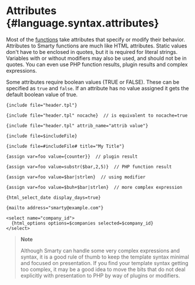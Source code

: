 Attributes {#language.syntax.attributes}
==========

Most of the [functions](#language.syntax.functions) take attributes that
specify or modify their behavior. Attributes to Smarty functions are
much like HTML attributes. Static values don't have to be enclosed in
quotes, but it is required for literal strings. Variables with or
without modifiers may also be used, and should not be in quotes. You can
even use PHP function results, plugin results and complex expressions.

Some attributes require boolean values (TRUE or FALSE). These can be
specified as `true` and `false`. If an attribute has no value assigned
it gets the default boolean value of true.


    {include file="header.tpl"}

    {include file="header.tpl" nocache}  // is equivalent to nocache=true

    {include file="header.tpl" attrib_name="attrib value"}

    {include file=$includeFile}

    {include file=#includeFile# title="My Title"}

    {assign var=foo value={counter}}  // plugin result

    {assign var=foo value=substr($bar,2,5)}  // PHP function result

    {assign var=foo value=$bar|strlen}  // using modifier

    {assign var=foo value=$buh+$bar|strlen}  // more complex expression

    {html_select_date display_days=true}

    {mailto address="smarty@example.com"}

    <select name="company_id">
      {html_options options=$companies selected=$company_id}
    </select>

      

> **Note**
>
> Although Smarty can handle some very complex expressions and syntax,
> it is a good rule of thumb to keep the template syntax minimal and
> focused on presentation. If you find your template syntax getting too
> complex, it may be a good idea to move the bits that do not deal
> explicitly with presentation to PHP by way of plugins or modifiers.
